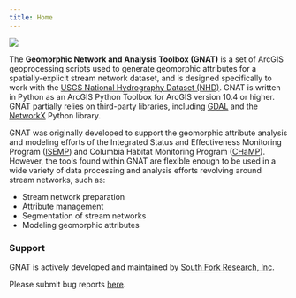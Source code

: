 ```yaml
---
title: Home
---
```


<img class="float-left" src="{{ site.baseurl }}/assets/images/GNAT_Logo-wBlackTxt.png"> 

The **Geomorphic Network and Analysis Toolbox (GNAT)** is a set of ArcGIS geoprocessing scripts used to generate geomorphic attributes for a spatially-explicit stream network dataset, and is designed specifically to work with the
[USGS National Hydrography Dataset (NHD)](https://nhd.usgs.gov).  GNAT is written in Python as an 
ArcGIS Python Toolbox for ArcGIS version 10.4 or higher. GNAT partially relies on third-party libraries, including 
[GDAL](https://gdal.org) and the [NetworkX](https://networkx.github.io/documentation/networkx-1.11/) Python library.

GNAT was originally developed to support the geomorphic attribute analysis and modeling efforts of the Integrated
 Status and Effectiveness Monitoring Program ([ISEMP](http://isemp.org)) and Columbia Habitat Monitoring Program 
 ([CHaMP](https://www.champmonitoring.org)). However, the tools found within GNAT are flexible enough to be used in 
 a wide variety of data processing and analysis efforts revolving around stream networks, such as:

* Stream network preparation
* Attribute management
* Segmentation of stream networks
* Modeling geomorphic attributes

###  Support

GNAT is actively developed and maintained by [South Fork Research, Inc](http://southforkresearch.org). 

Please submit bug reports [here](https://github.com/Riverscapes/arcGNAT/issues).
